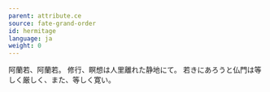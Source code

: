 ```yaml
---
parent: attribute.ce
source: fate-grand-order
id: hermitage
language: ja
weight: 0
---
```


阿蘭若、阿蘭若。
修行、瞑想は人里離れた静地にて。
若きにあろうと仏門は等しく厳しく、また、等しく寛い。
